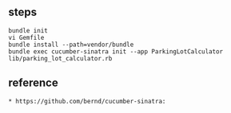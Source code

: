
## steps

```
bundle init
vi Gemfile
bundle install --path=vendor/bundle
bundle exec cucumber-sinatra init --app ParkingLotCalculator lib/parking_lot_calculator.rb
```

## reference

    * https://github.com/bernd/cucumber-sinatra:
